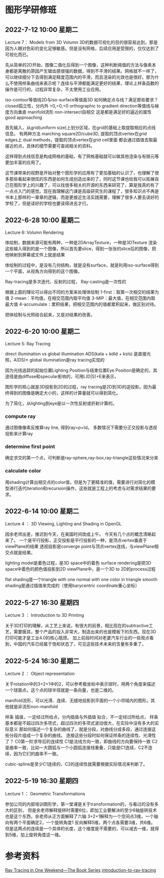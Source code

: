 # 图形学研修班

## 2022-7-12 10:00 星期二

Lecture 7： Models from 3D Volumn
3D的数据可视化的目的很容易达到，那是因为人眼对色彩的变化足够敏感。但是没有网格，后续应用是受限的，仅仅达到了可视化而已。

先从简单的2D开始，图像二值化后得到一个图像，这种判断阈值的方法与像素本身都是离散的原因产生锯齿感很强的数据，得到不平滑的结果。网格就不一样了，可以继续细分下去得到满足精度范围内的平滑，而且渲染的光效也是很好。那为什么不使用样条曲线来表示呢？连续与平滑都能满足更好的结果，理论上样条函数的操作是可行的，过程非常复杂，不太使用工业应用。

iso-contour等值线2D与iso-surface等值面3D
如何确定点与线？满足那些要求？
closed孤立性，分内外 >0,=0,<0
orthographic to gradient direction等值线与梯度方向垂直
manifold流形
non-intersect自相交
这是都是满足好的逼近的属性good approaching

首先输入，从grid(uniform size)上划分区域，在grid的基础上取提取相应的点线信息。
有两种方法
marching square2D/cube3D, 提取的顶点vertex在grid edges上
dual methods，提取的顶点vertex在grid cell里面
都会通过插值去取最接近的点，具体的细节需要可查阅相关的资料。

这样得到点线信息是构成网格的基础，有了网格基础就可以做其他渲染与有限元等更加丰富的应用了。

这节课带来的视野是开始对整个图形学的应用有了更加基础的认识了，也理解了很多那些看起来很炫的东西是如何生成创造出来的了，同时这节课也给我可以拓展自己在图形学上的兴趣了，可以找很多相关的开源的东西来研究了，算是我真的有了一点点入门的感觉。现在我理解这门课是高级研究生的课程了，很多知识点不再是书本上那样的一章章的逻辑，而是更接近生活实践需要，理解了很多人要去读好的学校了，但是读好的学校也要读得进去才行。

## 2022-6-28 10:00 星期二

Lecture 6: Volumn Rendering

体绘制，数据来源可能有两种，一种是2DArrayTexture，一种是3DTexture
渲染这些输入得到的是一个图像，所以首先要slice，得到一张张的slice后的图像，把他映射到屏幕或文件上就是结果

体绘制的过程中，是没有几何结构，就是没有surface，就是利用iso-surface得到一个平面，从视角方向得到的这个图像。

Ray-tracing是多次迭代、反射的过程，
Ray-casting是一次性的

根据上面的理论可以得出不同的方案来处理体绘制
1-first：取第一次相交的结果为值
2-mean：平均值，在相交范围内取平均值
3-MIP：最大值，在相交范围内取最大值
4-accumulate：累积结果，把相交范围内的值都累积起来，做区别对待。

把体绘制与光照结合起来，又是对结果的改善。


## 2022-6-20 10:00 星期二

Lecture 5: Ray Tracing

direct illumination vs global illumination
ADS(kaIa + kdId + ksIs) 是直接光照，A(DS)*
global illumination是ray tracing实现的

因为光线追踪的起始位置Lighting Position与结束位置Eye Position是确定的，其途径是由diffuse和specular影响的，可用L(D|S)+E来表示，

图形学的核心就是3D投影到2D的过程，ray tracing是2D到3D的逆投影。因为最终得到的图像是确定大小的，这样的计算量就可以得到简化。

为了简化，从lighting到eye是以一次性反射或折射计算的。
### compute ray
通过图像像素反推算ray line, 得到ray=p+td。
多数情况下需要分正交投影与透视投影来计算ray
### determine first point
确定求交的第一个点，可判断是ray-sphere,ray-box,ray-triangle这些情况来分来
### calculate color
用shading计算出相交点的color值，但是为了更精准的值，需要进行对简化的模型进行迭代iteration和recursion操作，这些就是工程上的考虑与对需求结果的要求。


## 2022-6-14 10:00 星期二

Lecture 4 ： 3D Viewing, Lighting and Shading in OpenGL

因余老师出差，推迟到今天，在美国时间改成上午。
今天有几个点的概念清晰起来了。
一个是平行投影，正交投影是平行投影的一种，是顶点vertex垂直于viewPlane的结果
透视投影是converge point与顶点vertex连线，与viewPlane相交点就是结果。

lighting model是着色过程，是3D space中的着色
surface rendering是把3D space中着色的颜色值投影到2D viewPlane中，是一个3D to 2D的process过程

flat shading是一个triangle with one normal with one color in triangle
smooth shading是通过插值来完成的（使用barycentric coordinate重心坐标）

## 2022-5-27 16:30 星期四

Lecture 3 ： Introduction to 3D Printing

关于3D打印的理解，从工艺上来说，有很大的前景，相比现在的subtractive工艺，需要膜具，整个产品的投入非常大，制造出来的也是模板下的东西。现在3D打印可能才是工业4.0的核心瓶颈。
加上前段时间对老婆汽车行业的一些观点看到，中国的汽车已经属于饱和状态了，可见这些技术未来的含量有多重了。

## 2022-5-24 16:30 星期二

Lecture 2 ： Object representation

关于rotation中的3+2+1中的2，可以参考极坐标中表示球时，用两个角度来描述一个球面点，这个点的球半径就是一条向量，也是二维的。

manifold流形，可以光滑、连续、无缝地投影到平面的一个小邻域内的图形。其他就是非流形non-manifold

样条
插值，一定经过所给点，分内插值与外插值
拟合，不一定经过所给点，
样条基本都是不超过四次多项式，超过四次的多项式波动很大，在实际中没有多大的实际意义
那如何描述一个复杂的曲线了，就是分段，对曲线分成多段，通过连接这些分段片组成一个复杂的曲线。
连接这些分段时如何保证样条的连续性、光滑性了？
C0第一阶求导后的连续性
C1是法线方向一致，即曲线的方向要保持一致
C2是曲率一致，比如一大圆弧与一个小圆弧连接线重叠，只能是C1连续，C2不连续，因为它们的曲率不一致。

cubic-spline是至少C1连续的，C2的连续性就需要根据实际情况来判断了。

## 2022-5-19 16:30 星期四

Lecture 1 ： Geometric Transformations

参加公司的内部培训图形学，第一堂课是关于transformation的，与看过的没有多大的区别，
但是余老师解释旋转时需要6位，即加工业要解决的至少6轴旋转技术也是这个东西，余老师从正方面解释了六轴
3+2+1解释为一个空间点3维，一个轴向有两个平面确定2，一个旋转角度1
反向解释5维，两个点各需要3维，共6维。但是这两点的连续是一个具体的长度，这个维度是不需要的，可以减去一维，就得到5维，加上旋转角度这一维。

# 参考资料

[Ray Tracing in One Weekend—The Book Series](https://raytracing.github.io/)
[introduction-to-ray-tracing](https://www.scratchapixel.com/lessons/3d-basic-rendering/introduction-to-ray-tracing)